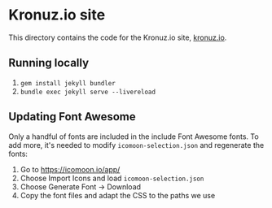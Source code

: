 # Kronuz.io site

This directory contains the code for the Kronuz.io site, [kronuz.io](https://kronuz.io).



## Running locally

1. `gem install jekyll bundler`
2. `bundle exec jekyll serve --livereload`



## Updating Font Awesome
Only a handful of fonts are included in the include Font Awesome fonts. To add
more, it's needed to modify `icomoon-selection.json` and regenerate the fonts:

1. Go to <https://icomoon.io/app/>
2. Choose Import Icons and load `icomoon-selection.json`
3. Choose Generate Font → Download
4. Copy the font files and adapt the CSS to the paths we use
